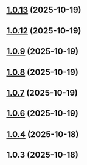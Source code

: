 ## [1.0.13](https://github.com/AFZidan/react-page-builder/compare/v1.0.12...v1.0.13) (2025-10-19)



## [1.0.12](https://github.com/AFZidan/react-page-builder/compare/v1.0.9...v1.0.12) (2025-10-19)



## [1.0.9](https://github.com/AFZidan/react-page-builder/compare/v1.0.8...v1.0.9) (2025-10-19)



## [1.0.8](https://github.com/AFZidan/react-page-builder/compare/v1.0.7...v1.0.8) (2025-10-19)



## [1.0.7](https://github.com/AFZidan/react-page-builder/compare/v1.0.6...v1.0.7) (2025-10-19)



## [1.0.6](https://github.com/AFZidan/react-page-builder/compare/v1.0.4...v1.0.6) (2025-10-19)



## [1.0.4](https://github.com/AFZidan/react-page-builder/compare/v1.0.3...v1.0.4) (2025-10-18)



## 1.0.3 (2025-10-18)



